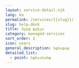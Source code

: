 ```yaml
---
layout: service-detail.njk
lang: ka
permalink: /services/{{slug}}/
slug: help-desk
title: ჰელფ დესკი
category: managed-services
sort_order: 2
icon: users
general_description: სდსადად
detailed_list:
  - point: სდსაასასდ
---
```

